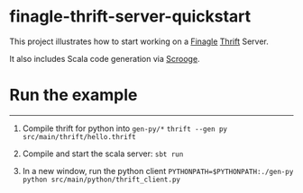 finagle-thrift-server-quickstart
================================

This project illustrates how to start working on a [Finagle](https://twitter.github.io/finagle/) [Thrift](https://thrift.apache.org/) Server.

It also includes Scala code generation via [Scrooge](http://twitter.github.io/scrooge/).

# Run the example
-----------------

1. Compile thrift for python into `gen-py/*`
`thrift --gen py src/main/thrift/hello.thrift`

1. Compile and start the scala server:
`sbt run`

1. In a new window, run the python client
`PYTHONPATH=$PYTHONPATH:./gen-py python src/main/python/thrift_client.py`

